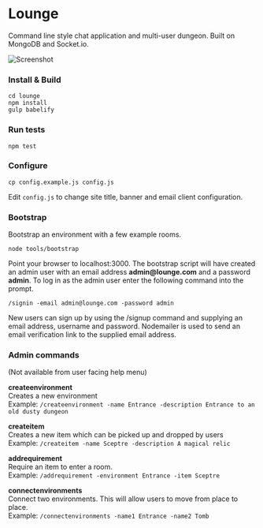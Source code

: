 # Lounge

Command line style chat application and multi-user dungeon. Built on MongoDB and Socket.io.

![Screenshot](https://rawgit.com/danielpquinn/lounge/master/lounge.png "Lounge")

### Install & Build

    cd lounge
    npm install
    gulp babelify

### Run tests

    npm test

### Configure

    cp config.example.js config.js

Edit `config.js` to change site title, banner and email client configuration.

### Bootstrap

Bootstrap an environment with a few example rooms.

    node tools/bootstrap

Point your browser to localhost:3000. The bootstrap script will have created an admin user with an email address __admin@lounge.com__ and a password __admin__. To log in as the admin user enter the following command into the prompt.

    /signin -email admin@lounge.com -password admin

New users can sign up by using the /signup command and supplying an email address, username and password. Nodemailer is used to send an email verification link to the supplied email address.

### Admin commands

(Not available from user facing help menu)

__createenvironment__  
Creates a new environment  
Example: `/createenvironment -name Entrance -description Entrance to an old dusty dungeon`

__createitem__  
Creates a new item which can be picked up and dropped by users  
Example: `/createitem -name Sceptre -description A magical relic`

__addrequirement__  
Require an item to enter a room.  
Example: `/addrequirement -environment Entrance -item Sceptre`

__connectenvironments__  
Connect two environments. This will allow users to move from place to place.  
Example: `/connectenvironments -name1 Entrance -name2 Tomb`
